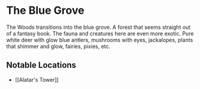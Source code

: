 # The Blue Grove
The Woods transitions into the blue grove. A forest that seems straight out of a fantasy book. The fauna and creatures here are even more exotic. Pure white deer with glow blue antlers, mushrooms with eyes, jackalopes, plants that shimmer and glow, fairies, pixies, etc.

## Notable Locations
* [[Alatar's Tower]]
